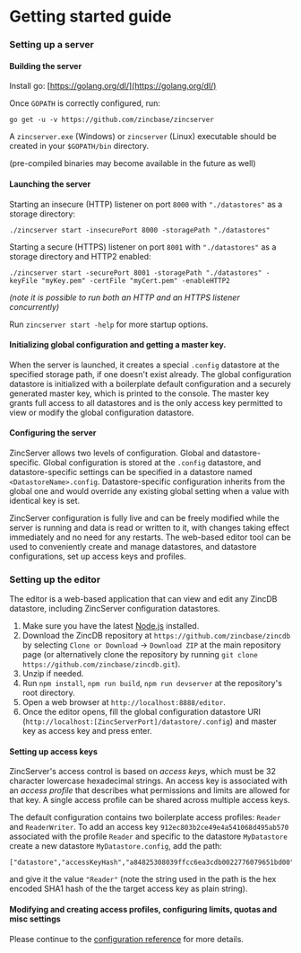 # Getting started guide

### Setting up a server

#### Building the server

Install go: [https://golang.org/dl/](https://golang.org/dl/)

Once `GOPATH` is correctly configured, run:

```
go get -u -v https://github.com/zincbase/zincserver
```

A `zincserver.exe` (Windows) or `zincserver` (Linux) executable should be created in your `$GOPATH/bin` directory.

(pre-compiled binaries may become available in the future as well)

#### Launching the server

Starting an insecure (HTTP) listener on port `8000` with `"./datastores"` as a storage directory:

```
./zincserver start -insecurePort 8000 -storagePath "./datastores"
```

Starting a secure (HTTPS) listener on port `8001` with `"./datastores"` as a storage directory and HTTP2 enabled:

```
./zincserver start -securePort 8001 -storagePath "./datastores" -keyFile "myKey.pem" -certFile "myCert.pem" -enableHTTP2
```

_(note it is possible to run both an HTTP and an HTTPS listener concurrently)_

Run `zincserver start -help` for more startup options.

#### Initializing global configuration and getting a master key.

When the server is launched, it creates a special `.config` datastore at the specified storage path, if one doesn't exist already. The global configuration datastore is initialized with a boilerplate default configuration and a securely generated master key, which is printed to the console. The master key grants full access to all datastores and is the only access key permitted to view or modify the global configuration datastore.

#### Configuring the server

ZincServer allows two levels of configuration. Global and datastore-specific. Global configuration is stored at the `.config` datastore, and datastore-specific settings can be specified in a datastore named `<DatastoreName>.config`. Datastore-specific configuration inherits from the global one and would override any existing global setting when a value with identical key is set.

ZincServer configuration is fully live and can be freely modified while the server is running and data is read or written to it, with changes taking effect immediately and no need for any restarts. The web-based editor tool can be used to conveniently create and manage datastores, and datastore configurations, set up access keys and profiles.

### Setting up the editor

The editor is a web-based application that can view and edit any ZincDB datastore, including ZincServer configuration datastores.

1. Make sure you have the latest [Node.js](https://nodejs.org/en/) installed.
2. Download the ZincDB repository at `https://github.com/zincbase/zincdb` by selecting `Clone or Download` -> `Download ZIP` at the main repository page (or alternatively clone the repository by running `git clone https://github.com/zincbase/zincdb.git`).
3. Unzip if needed.
4. Run `npm install`, `npm run build`, `npm run devserver` at the repository's root directory.
5. Open a web browser at `http://localhost:8888/editor`.
6. Once the editor opens, fill the global configuration datastore URI (`http://localhost:[ZincServerPort]/datastore/.config`) and master key as access key and press enter.

#### Setting up access keys

ZincServer's access control is based on _access keys_, which must be 32 character lowercase hexadecimal strings. An access key is associated with an _access profile_ that describes what permissions and limits are allowed for that key. A single access profile can be shared across multiple access keys.

The default configuration contains two boilerplate access profiles: `Reader` and `ReaderWriter`. To add an access key `912ec803b2ce49e4a541068d495ab570` associated with the profile `Reader` and specific to the datastore `MyDatastore` create a new datastore `MyDatastore.config`, add the path:

```
["datastore","accessKeyHash","a84825308039ffcc6ea3cdb0022776079651bd00"]
```

and give it the value `"Reader"` (note the string used in the path is the hex encoded SHA1 hash of the the target access key as plain string).

#### Modifying and creating access profiles, configuring limits, quotas and misc settings

Please continue to the [configuration reference]() for more details.